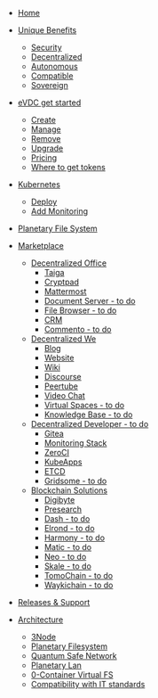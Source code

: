 - [Home](readme)
- [Unique Benefits](usp)
  - [Security](usp_secure)
  - [Decentralized](usp_decentralized)
  - [Autonomous](usp_autonomous)
  - [Compatible](usp_compatible)
  - [Sovereign](usp_sovereign)
- [eVDC get started](evdc_getting_started)
  - [Create](evdc_create)
  - [Manage](evdc_manage)
  - [Remove](evdc_remove)
  - [Upgrade](evdc_upgrade)
  - [Pricing](evdc_pricing)
  - [Where to get tokens](buy_tft)
- [Kubernetes](kubernetes)
  - [Deploy](kubernetes_deploy)
  - [Add Monitoring](kubernetes_monitor)
- [Planetary File System](planetary_fs)
- [Marketplace](evdc_marketplace)
  - [Decentralized Office](evdc_office)
    - [Taiga](evdc_taiga)
    - [Cryptpad](evdc_cryptpad)
    - [Mattermost](evdc_mattermost)
    - [Document Server - to do]()
    - [File Browser - to do]()
    - [CRM](evdc_crm)
    - [Commento - to do]()
  - [Decentralized We](evdc_we)
    - [Blog](evdc_blog)
    - [Website](evdc_website)
    - [Wiki](evdc_wiki)
    - [Discourse](evdc_discourse)
    - [Peertube](evdc_peertube)
    - [Video Chat](evdc_videochat)
    - [Virtual Spaces - to do]()
    - [Knowledge Base - to do]()
  - [Decentralized Developer - to do]()
    - [Gitea](evdc_gitea)
    - [Monitoring Stack](evdc_monitoring_stack)
    - [ZeroCI](evdc_zeroci)
    - [KubeApps](evdc_kubeapps)
    - [ETCD](evdc_etcd)
    - [Gridsome - to do]()
  - [Blockchain Solutions](evdc_blockchain)
    - [Digibyte](evdc_digibyte)
    - [Presearch](evdc_presearch)
    - [Dash - to do]()
    - [Elrond - to do]()
    - [Harmony - to do]()
    - [Matic - to do]()
    - [Neo - to do]()
    - [Skale - to do]()
    - [TomoChain - to do]()
    - [Waykichain - to do]()

- [Releases & Support](support)
- [Architecture](cloud_architecture)
  - [3Node](threefold:3node)
  - [Planetary Filesystem](threefold:quantumsafe_storage_concept)
  - [Quantum Safe Network](architecture_network.md)
  - [Planetary Lan](tf_lan.md)
  - [0-Container Virtual FS](sdk:architecture_flist)
  - [Compatibility with IT standards](usp_compatible.md)
